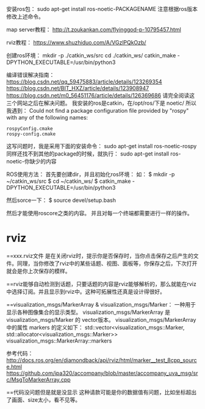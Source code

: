 

安装ros包：
sudo apt-get install ros-noetic-PACKAGENAME
注意根据ros版本修改上述命令。

map server教程：
http://t.zoukankan.com/flyinggod-p-10795457.html

rviz教程：
https://www.shuzhiduo.com/A/VGzlPQkOzb/


创建ros环境：
mkdir -p ./catkin_ws/src
cd ./catkin_ws/
catkin_make -DPYTHON_EXECUTABLE=/usr/bin/python3


编译错误解决指南：
https://blog.csdn.net/qq_59475883/article/details/123269354
https://blog.csdn.net/BIT_HXZ/article/details/123908947
https://blog.csdn.net/m0_56451176/article/details/126369686
请完全阅读这三个网站之后在解决问题。
我安装的ros是catkin，在/opt/ros/下是 noetic/
所以我遇到：
Could not find a package configuration file provided by "rospy" with any of
  the following names:

    rospyConfig.cmake
    rospy-config.cmake

这写问题时，我是采用下面的安装命令：
sudo apt-get install ros-noetic-rospy
同样还找不到其他的package的时候，就执行：
sudo apt-get install ros-noetic-你缺少的内容


ROS使用方法：
首先要创建dir，并且初始化ros环境：
如：
$ mkdir -p ~/catkin_ws/src
$ cd ~/catkin_ws/
$ catkin_make -DPYTHON_EXECUTABLE=/usr/bin/python3

然后sorce一下：
$ source devel/setup.bash

然后才能使用roscore之类的内容。
并且对每一个终端都需要进行一样的操作。


# rviz
==xxx.rviz文件
  是在关闭rviz时，提示你是否保存时，当你点击保存之后产生的文件。同理，当你修改了rviz中的某些话题、视图、面板等，你保存之后，下次打开就会是你上次保存的模样。

==rviz能够自动检测到话题，只要话题的内容是rviz能够解析的，那么就能在rviz中选择订阅。并且显示到rviz中。这种可拓展性还真是设计得很好。

==visualization_msgs/MarkerArray & visualization_msgs/Marker：
  一种用于显示各种图像集合的显示类型。
  visualization_msgs/MarkerArray 是 visualization_msgs/Marker 的 vector版本。
  visualization_msgs/MarkerArray中的属性 markers 的定义如下：
  std::vector<visualization_msgs::Marker, std::allocator<visualization_msgs::Marker>> visualization_msgs::MarkerArray::markers

  参考代码：
  http://docs.ros.org/en/diamondback/api/rviz/html/marker__test_8cpp_source.html
  https://github.com/ipa320/accompany/blob/master/accompany_uva_msg/src/MsgToMarkerArray.cpp

==代码没问题但是就是没显示
  这种请款可能是你的数据值有问题，比如坐标超出了画面、size太小，看不见等。
